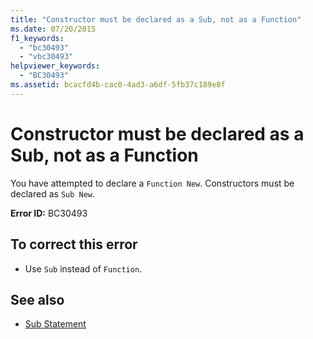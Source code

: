 ```yaml
---
title: "Constructor must be declared as a Sub, not as a Function"
ms.date: 07/20/2015
f1_keywords: 
  - "bc30493"
  - "vbc30493"
helpviewer_keywords: 
  - "BC30493"
ms.assetid: bcacfd4b-cac0-4ad3-a6df-5fb37c189e8f
---
```

# Constructor must be declared as a Sub, not as a Function
You have attempted to declare a `Function New`. Constructors must be declared as `Sub New`.  
  
 **Error ID:** BC30493  
  
## To correct this error  
  
- Use `Sub` instead of `Function`.  
  
## See also

- [Sub Statement](../language-reference/statements/sub-statement.md)
